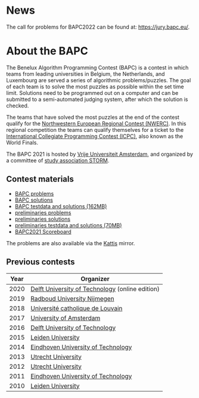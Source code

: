 # News
The call for problems for BAPC2022 can be found at: https://jury.bapc.eu/.

# About the BAPC

The Benelux Algorithm Programming Contest (BAPC) is a contest in which teams from leading universities in Belgium, the Netherlands, and Luxembourg are served a series of algorithmic problems/puzzles. The goal of each team is to solve the most puzzles as possible within the set time limit. Solutions need to be programmed out on a computer and can be submitted to a semi-automated judging system, after which the solution is checked.

The teams that have solved the most puzzles at the end of the contest qualify for the [Northwestern European Regional Contest (NWERC)](https://www.nwerc.eu). In this regional competition the teams can qualify themselves for a ticket to the [International Collegiate Programming Contest (ICPC)](https://icpc.global), also known as the World Finals.

The BAPC 2021 is hosted by [Vrije Universiteit Amsterdam](https://www.vu.nl/), and organized by a committee of [study association STORM](https://storm.vu).

## Contest materials

- [BAPC problems](/bapc2021-problems.pdf)
- [BAPC solutions](/bapc2021-solutions.pdf)
- [BAPC testdata and solutions (162MB)](https://commissies.ch.tudelft.nl/chipcie/archief/2021/bapc/solutions.zip)
- [preliminaries problems](/prelims2021-problems.pdf)
- [preliminaries solutions](/prelims2021-solutions.pdf)
- [preliminaries testdata and solutions (70MB)](https://commissies.ch.tudelft.nl/chipcie/archief/2021/dapc/solutions.zip)
- [BAPC2021 Scoreboard](/BAPC21.html)

The problems are also available via the
[Kattis](https://bapc21online.kattis.com) mirror.

## Previous contests

| Year | Organizer                                                                                             |
| ---- | ----------------------------------------------------------------------------------------------------- |
| 2020 | [Delft University of Technology](https://2020.bapc.eu) (online edition)                               |
| 2019 | [Radboud University Nijmegen](https://2019.bapc.eu)                                                   |
| 2018 | [Université catholique de Louvain](https://2018.bapc.eu)                                              |
| 2017 | [University of Amsterdam](https://2017.bapc.eu)                                                       |
| 2016 | [Delft University of Technology](https://2016.bapc.eu/en/)                                            |
| 2015 | [Leiden University](https://2015.bapc.eu)                                                             |
| 2014 | [Eindhoven University of Technology](https://web.archive.org/web/20210228085120/http://2014.bapc.eu/) |
| 2013 | [Utrecht University](http://2013.bapc.eu)                                                             |
| 2012 | [Utrecht University](http://2012.bapc.eu)                                                             |
| 2011 | [Eindhoven University of Technology](https://web.archive.org/web/20210126050525/http://2011.bapc.eu/) |
| 2010 | [Leiden University](http://2010.bapc.eu)                                                              |
